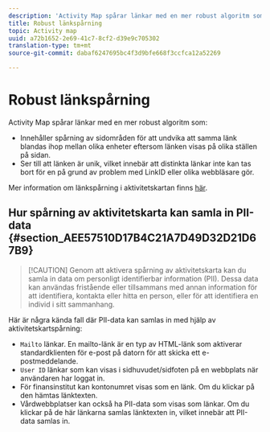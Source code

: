 ```yaml
---
description: 'Activity Map spårar länkar med en mer robust algoritm som '
title: Robust länkspårning
topic: Activity map
uuid: a72b1652-2e69-41c7-8cf2-d39e9c705302
translation-type: tm+mt
source-git-commit: dabaf6247695bc4f3d9bfe668f3ccfca12a52269

---
```



# Robust länkspårning

Activity Map spårar länkar med en mer robust algoritm som:

* Innehåller spårning av sidområden för att undvika att samma länk blandas ihop mellan olika enheter eftersom länken visas på olika ställen på sidan.
* Ser till att länken är unik, vilket innebär att distinkta länkar inte kan tas bort för en på grund av problem med LinkID eller olika webbläsare gör.

Mer information om länkspårning i aktivitetskartan finns [här](/help/analyze/activity-map/activitymap-link-tracking/activitymap-link-tracking-methodology.md).

## Hur spårning av aktivitetskarta kan samla in PII-data {#section_AEE57510D17B4C21A7D49D32D21D67B9}

>[!CAUTION] Genom att aktivera spårning av aktivitetskarta kan du samla in data om personligt identifierbar information (PII). Dessa data kan användas fristående eller tillsammans med annan information för att identifiera, kontakta eller hitta en person, eller för att identifiera en individ i sitt sammanhang.

Här är några kända fall där PII-data kan samlas in med hjälp av aktivitetskartspårning:

* `Mailto` länkar. En mailto-länk är en typ av HTML-länk som aktiverar standardklienten för e-post på datorn för att skicka ett e-postmeddelande.
* `User ID` länkar som kan visas i sidhuvudet/sidfoten på en webbplats när användaren har loggat in.
* För finansinstitut kan kontonumret visas som en länk. Om du klickar på den hämtas länktexten.
* Vårdwebbplatser kan också ha PII-data som visas som länkar. Om du klickar på de här länkarna samlas länktexten in, vilket innebär att PII-data samlas in.
